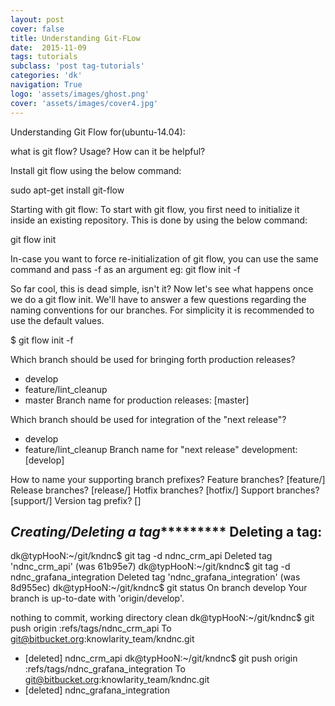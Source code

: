 ```yaml
---
layout: post
cover: false
title: Understanding Git-FLow
date:  2015-11-09
tags: tutorials
subclass: 'post tag-tutorials'
categories: 'dk'
navigation: True
logo: 'assets/images/ghost.png'
cover: 'assets/images/cover4.jpg'
---
```


Understanding Git Flow for(ubuntu-14.04):

what is git flow?
Usage?
How can it be helpful?

Install git flow using the below command:

sudo apt-get install git-flow

Starting with git flow:
To start with git flow, you first need to initialize it inside an existing repository. This is done by using the below command:

git flow init

In-case you want to force re-initialization of git flow, you can use the same command and pass -f as an argument
eg: git flow init -f

So far cool, this is dead simple, isn't it? Now let's see what happens once we do a git flow init. We'll have to answer a few questions regarding the naming conventions for our branches. For simplicity it is recommended to use the default values.

$ git flow init -f

Which branch should be used for bringing forth production releases?
   - develop
   - feature/lint_cleanup
   - master
Branch name for production releases: [master] 

Which branch should be used for integration of the "next release"?
   - develop
   - feature/lint_cleanup
Branch name for "next release" development: [develop] 

How to name your supporting branch prefixes?
Feature branches? [feature/] 
Release branches? [release/] 
Hotfix branches? [hotfix/] 
Support branches? [support/] 
Version tag prefix? [] 




*********************Creating/Deleting a tag******************************
Deleting a tag:
---------------
dk@typHooN:~/git/kndnc$ git tag -d ndnc_crm_api 
Deleted tag 'ndnc_crm_api' (was 61b95e7)
dk@typHooN:~/git/kndnc$ git tag -d ndnc_grafana_integration 
Deleted tag 'ndnc_grafana_integration' (was 8d955ec)
dk@typHooN:~/git/kndnc$ git status 
On branch develop
Your branch is up-to-date with 'origin/develop'.

nothing to commit, working directory clean
dk@typHooN:~/git/kndnc$ git push origin :refs/tags/ndnc_crm_api
To git@bitbucket.org:knowlarity_team/kndnc.git
 - [deleted]         ndnc_crm_api
dk@typHooN:~/git/kndnc$ git push origin :refs/tags/ndnc_grafana_integration
To git@bitbucket.org:knowlarity_team/kndnc.git
 - [deleted]         ndnc_grafana_integration